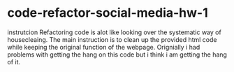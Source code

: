 # code-refactor-social-media-hw-1
instrutcion 
Refactoring code is alot like looking over the systematic way of housecleaing.
The main instruction is to clean up the provided html code while keeping the original function of the webpage.
Orignially i had problems with getting the hang on this code but i think i am getting the hang of it.
